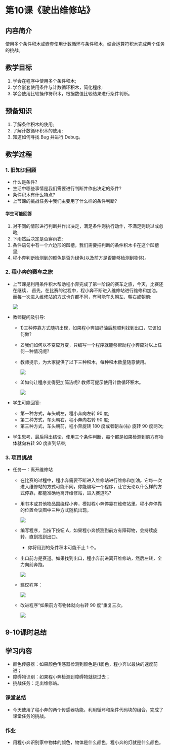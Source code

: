 <!-- # 机器人编程入门学习 -->
<link rel="stylesheet" type="text/css" href="./style.css" />

# 第10课《驶出维修站》

## 内容简介

使用多个条件积木或嵌套使用计数循环与条件积木，结合运算符积木完成两个任务的挑战。

## 教学目标

1. 学会在程序中使用多个条件积木;
1. 学会嵌套使用条件与计数循环积木，简化程序; 
1. 学会使用比较操作符积木，根据数值比较结果进行条件判断。

## 预备知识

1. 了解条件积木的使用;
1. 了解计数循环积木的使用;
1. 知道如何寻找 Bug 并进行 Debug。

## 教学过程

### 1. 旧知识回顾

- 什么是条件?
- 生活中哪些事情是我们需要进行判断并作出决定的条件?
- 条件积木有什么特点?
- 上节课的挑战任务中我们主要用了什么样的条件判断?

#### 学生可能回答

1. 对不同的情形进行判断并作出决定，满足条件则执行动作，不满足则跳过或忽略;
1. 下雨然后决定是否穿雨衣;
1. 条件语句中有一个六边形的凹槽，我们需要把判断的条件积木卡在这个凹槽里;
1. 程小奔判断检测到的颜色是否为绿色(以及前方是否能够检测到物体)。

### 2. 程小奔的赛车之旅

- 上节课是利用条件积木帮助程小奔完成了第一阶段的赛车之旅，今天，比赛还在继续， 首先，在比赛的过程中，程小奔不断进入维修站进行维修和加油。 而每一次进入维修站的方式也许都不同，有可能车头朝左、朝右或朝前:

  <img src="../images/10-1.png" class="width600" />

- 教师提问及引导:
  - 1)三种停靠方式随机出现，如果程小奔加好油后想顺利找到出口，它该如何做?
  - 2)我们如何以不变应万变，只编写一个程序就能够帮助程小奔应对以上任何一种情况呢?
  - 教师提示，为大家提供了以下三种积木，每种积木数量随意使用。

    <img src="../images/10-2.png" class="width300" />

  - 3)如何让程序变得更加简洁呢? 教师可提示使用计数循环积木。

    <img src="../images/10-3.png" class="width300" />

- 学生可能回答:
  - 第一种方式，车头朝左，程小奔向左转 90 度;
  - 第二种方式，车头朝右，程小奔向右转 90 度;
  - 第三种方式，车头朝前，程小奔旋转 180 度或者朝左(右) 旋转 90 度两次;

- 学生思考，最后得出结论，使用三个条件判断，每个都是如果检测到前方有物体就向右转 90 度直到结束;

### 3. 项目挑战

- 任务一：离开维修站
  - 在比赛的过程中，程小奔需要不断进入维修站进行维修和加油。它每一次进入维修站的方式可能不同，你能编写一个程序，让它无论以什么样的方式停靠，都能准确地离开维修站，进入赛道吗?

  - 用书本或其他物品围绕程小奔，模拟程小奔停靠在维修站里。程小奔停靠的位置会议图中三种方式随机出现。
  
    <img src="../images/10-1.png" class="width600" />

  - 编写程序，当按下按钮 A，如果程小奔侦测到前方有障碍物，会持续旋转，直到找到出口。
    - 你将用到的条件积木可能不止 1 个。

  - 出口前方是赛道。如果找到出口，程小奔前进离开维修站，然后左转，全力向前奔跑。

    <img src="../images/10-4.png" class="width600" />

  - 建议程序：

    <img src="../images/10-5.png" class="width300" />

  - 改进程序“如果前方有物体就向右转 90 度”重复三次。

    <img src="../images/10-6.png" class="width300" />

## 9-10课时总结

## 学习内容

- 颜色传感器：如果颜色传感器检测到颜色是(绿)色，程小奔以最快的速度前进；
- 障碍物识别：如果程小奔检测到障碍物就绕过去；
- 挑战任务：走出维修站。

### 课堂总结

- 今天使用了程小奔的两个传感器功能，利用循环和条件代码块的组合，完成了课堂任务的挑战。

### 作业

- 用程小奔识别家中物体的颜色，物体是什么颜色，程小奔的灯就是什么颜色。
